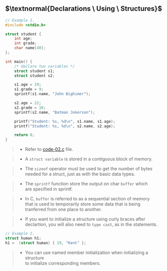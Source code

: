 ## $\textnormal{Declarations \ Using \ Structures}$

```c
// Example 1.
#include <stdio.h>

struct student {
    int age;
    int grade;
    char name[40];
};

int main() {
    /* declare two variables */
    struct student s1;
    struct student s2;

    s1.age = 19;
    s1.grade = 9;
    sprintf(s1.name, "John Bighimer");

    s2.age = 22;
    s2.grade = 10;
    sprintf(s2.name, "Batman Jokerson");

    printf("Student: %s, %d\n", s1.name, s1.age);
    printf("Student: %s, %d\n", s2.name, s2.age);

    return 0;
}
```

> - Refer to [code-02.c](./code-02.c) file.

> - A `struct variable` is stored in a contiguous block of memory.

> - The `sizeof` operator must be used to get the number of bytes <br />
    needed for a struct, just as with the basic data types.

> - The `sprintf` function store the output on char `buffer` which <br />
    are specified in sprintf.

> - In C, `buffer` is referred to as a sequential section of memory <br />
    that is used to temporarily store some data that is being <br />
    tranferred from one place to another.

> - If you want to initialize a structure using curly braces after <br />
    declartion, you will also need to `type cast`, as in the statements.

```c
// Example 2.
struct human h1;
h1 =  (struct human) { 19, "Kent" };
```

> - You can use named member initialization when initializing a structure <br />
    to initialize corresponding members.
